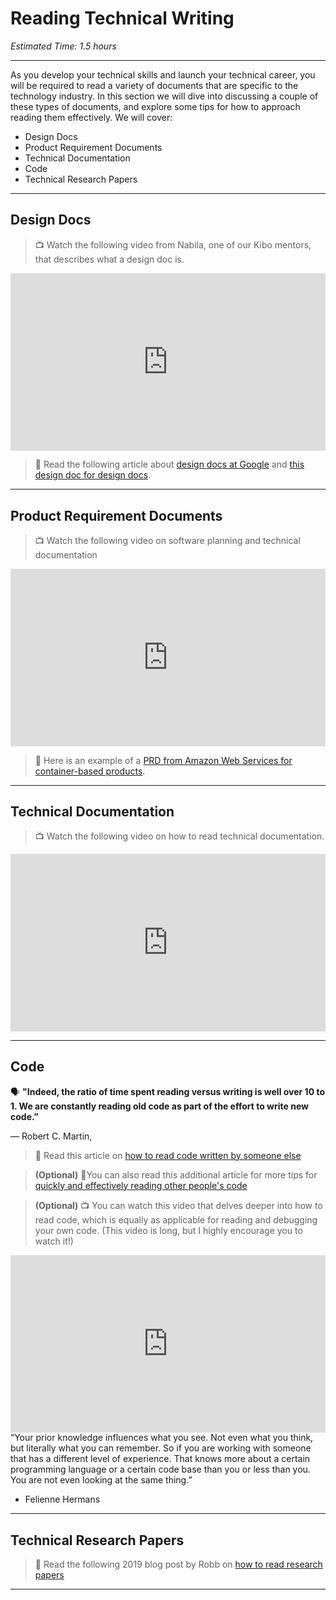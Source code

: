 # Reading Technical Writing

*Estimated Time: 1.5 hours*

---

As you develop your technical skills and launch your technical career, you will be required to read a variety of documents that are specific to the technology industry. In this section we will dive into discussing a couple of these types of documents, and explore some tips for how to approach reading them effectively. We will cover:

- Design Docs
- Product Requirement Documents 
- Technical Documentation
- Code
- Technical Research Papers

---

## Design Docs 

> 📺 Watch the following video from Nabila, one of our Kibo mentors, that describes what a design doc is.

<div style="position: relative; padding-bottom: 56.25%; height: 0;"><iframe src="https://www.youtube.com/embed/40GnyoBeysA" title="YouTube video player" frameborder="0" allow="accelerometer; autoplay; clipboard-write; encrypted-media; gyroscope; picture-in-picture" allowfullscreen style="position: absolute; top: 0; left: 0; width: 100%; height: 100%;"></iframe></div>

> 📖 Read the following article about [design docs at Google](https://www.industrialempathy.com/posts/design-docs-at-google/) and [this design doc for design docs](https://www.industrialempathy.com/posts/design-doc-a-design-doc/).

---

## Product Requirement Documents

> 📺 Watch the following video on software planning and technical documentation

<div style="position: relative; padding-bottom: 56.25%; height: 0;"><iframe src="https://www.youtube.com/embed/2qlcY9LkFik" 
 title="YouTube video player" frameborder="0" allow="accelerometer; autoplay; clipboard-write; encrypted-media; gyroscope; picture-in-picture" allowfullscreen style="position: absolute; top: 0; left: 0; width: 100%; height: 100%;"></iframe></div>


> 📖 Here is an example of a [PRD from Amazon Web Services for container-based products](https://docs.aws.amazon.com/marketplace/latest/userguide/container-product-policies.html).

---

## Technical Documentation

> 📺 Watch the following video on how to read technical documentation.

<div style="position: relative; padding-bottom: 56.25%; height: 0;"><iframe src="https://www.youtube.com/embed/lwqeNnboh_4"  title="YouTube video player" frameborder="0" allow="accelerometer; autoplay; clipboard-write; encrypted-media; gyroscope; picture-in-picture" allowfullscreen style="position: absolute; top: 0; left: 0; width: 100%; height: 100%;"></iframe></div>

---

## Code

<aside>

🗣 **"Indeed, the ratio of time spent reading versus writing is well over 10 to 1. We are constantly reading old code as part of the effort to write new code.”**

― Robert C. Martin,

</aside>

> 📖 Read this article on [how to read code written by someone else](https://towardsdatascience.com/the-most-efficient-way-to-read-code-written-by-someone-else-cb1a05102b76)

> **(Optional)** 📖You can also read this additional article for more tips for [quickly and effectively reading other people's code](https://selftaughtcoders.com/how-to-quickly-and-effectively-read-other-peoples-code/)

> **(Optional)** 📺 You can watch this video that delves deeper into how to read code, which is equally as applicable for reading and debugging your own code. (This video is long, but I highly encourage you to watch it!)

<div style="position: relative; padding-bottom: 56.25%; height: 0;"><iframe src="https://www.youtube.com/embed/xZZ74d8XUl0"  title="YouTube video player" frameborder="0" allow="accelerometer; autoplay; clipboard-write; encrypted-media; gyroscope; picture-in-picture" allowfullscreen style="position: absolute; top: 0; left: 0; width: 100%; height: 100%;"></iframe></div> 

<aside>
“Your prior knowledge influences what you see. Not even what you think, but literally what you can remember. So if you are working with someone that has a different level of experience. That knows more about a certain programming language or a certain code base than you or less than you. You are not even looking at the same thing.”

- Felienne Hermans
 
</aside>

---

## Technical Research Papers

> 📖 Read the following 2019 blog post by Robb on [how to read research papers](https://medium.com/flatiron-labs/how-to-read-a-technical-paper-ba56b7cec78c)

---
